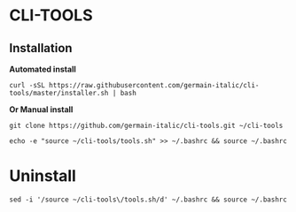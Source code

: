 # CLI-TOOLS

## Installation

**Automated install**

```
curl -sSL https://raw.githubusercontent.com/germain-italic/cli-tools/master/installer.sh | bash
```

**Or Manual install**

```
git clone https://github.com/germain-italic/cli-tools.git ~/cli-tools

echo -e "source ~/cli-tools/tools.sh" >> ~/.bashrc && source ~/.bashrc
```

# Uninstall

```
sed -i '/source ~/cli-tools\/tools.sh/d' ~/.bashrc && source ~/.bashrc
```
